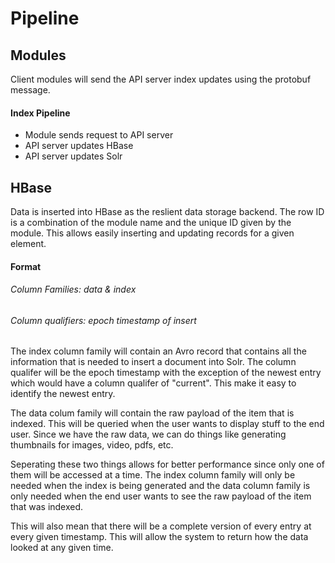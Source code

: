 # Pipeline

## Modules

Client modules will send the API server index updates using the protobuf message.

#### Index Pipeline

- Module sends request to API server
- API server updates HBase
- API server updates Solr

## HBase

Data is inserted into HBase as the reslient data storage backend. The row ID is a combination
of the module name and the unique ID given by the module. This allows easily inserting and
updating records for a given element.

#### Format

###### Column Families: data & index

###### Column qualifiers: epoch timestamp of insert

The index column family will contain an Avro record that contains all the information that is 
needed to insert a document into Solr. The column qualifer will be the epoch timestamp with 
the exception of the newest entry which would have a column qualifer of "current". This make
it easy to identify the newest entry.


The data colum family will contain the raw payload of the item that is indexed. This will
be queried when the user wants to display stuff to the end user. Since we have the raw data,
we can do things like generating thumbnails for images, video, pdfs, etc.


Seperating these two things allows for better performance since only one of 
them will be accessed at a time. The index column family will only be needed when the index
is being generated and the data column family is only needed when the end user wants to see
the raw payload of the item that was indexed.

This will also mean that there will be a complete version of every entry at every given timestamp.
This will allow the system to return how the data looked at any given time.
